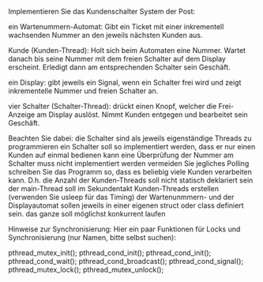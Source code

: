 Implementieren Sie das Kundenschalter System der Post:

ein Wartenummern-Automat:
Gibt ein Ticket mit einer inkrementell wachsenden Nummer an den jeweils nächsten Kunden aus.

Kunde (Kunden-Thread):
Holt sich beim Automaten eine Nummer. Wartet danach bis seine Nummer mit dem freien Schalter auf dem Display erscheint. Erledigt dann am entsprechenden Schalter sein Geschäft.

ein Display:
gibt jeweils ein Signal, wenn ein Schalter frei wird und zeigt inkrementelle Nummer und freien Schalter an.

vier Schalter (Schalter-Thread):
drückt einen Knopf, welcher die Frei-Anzeige am Display auslöst. Nimmt Kunden entgegen und bearbeitet sein Geschäft.

Beachten Sie dabei:
die Schalter sind als jeweils eigenständige Threads zu programmieren
ein Schalter soll so implementiert werden, dass er nur einen Kunden auf einmal bedienen kann
eine Überprüfung der Nummer am Schalter muss nicht implementiert werden
vermeiden Sie jegliches Polling
schreiben Sie das Programm so, dass es beliebig viele Kunden verarbeiten kann. D.h. die Anzahl der Kunden-Threads soll nicht statisch deklariert sein
der main-Thread soll im Sekundentakt Kunden-Threads erstellen (verwenden Sie usleep für das Timing)
der Wartenunmmern- und der Displayautomat sollen jeweils in einer eigenen struct oder class definiert sein.
das ganze soll möglichst konkurrent laufen

Hinweise zur Synchronisierung:
Hier ein paar Funktionen für Locks und Synchronisierung (nur Namen, bitte selbst suchen):

pthread_mutex_init();
pthread_cond_init();
pthread_cond_init();
pthread_cond_wait();
pthread_cond_broadcast();
pthread_cond_signal();
pthread_mutex_lock();
pthread_mutex_unlock();

